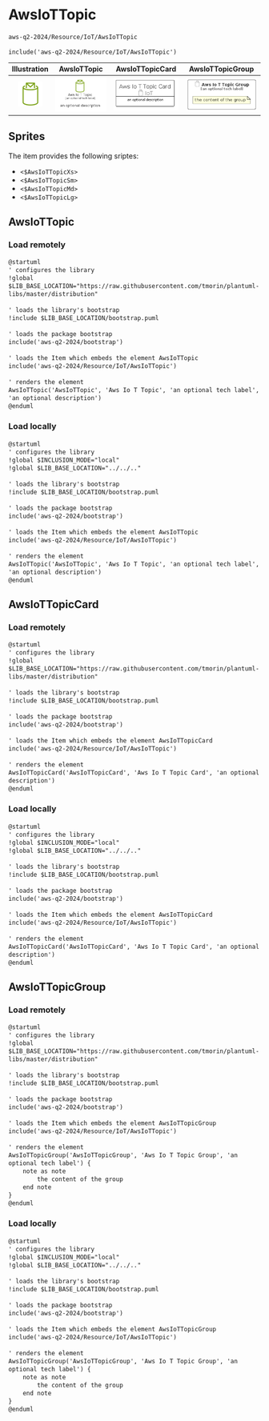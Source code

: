 # AwsIoTTopic


```text
aws-q2-2024/Resource/IoT/AwsIoTTopic
```

```text
include('aws-q2-2024/Resource/IoT/AwsIoTTopic')
```



| Illustration | AwsIoTTopic | AwsIoTTopicCard | AwsIoTTopicGroup |
| :---: | :---: | :---: | :---: |
| ![illustration for Illustration](../../../aws-q2-2024/Resource/IoT/AwsIoTTopic.png) | ![illustration for AwsIoTTopic](../../../aws-q2-2024/Resource/IoT/AwsIoTTopic.Local.png) | ![illustration for AwsIoTTopicCard](../../../aws-q2-2024/Resource/IoT/AwsIoTTopicCard.Local.png) | ![illustration for AwsIoTTopicGroup](../../../aws-q2-2024/Resource/IoT/AwsIoTTopicGroup.Local.png) |



## Sprites
The item provides the following sriptes:

- `<$AwsIoTTopicXs>`
- `<$AwsIoTTopicSm>`
- `<$AwsIoTTopicMd>`
- `<$AwsIoTTopicLg>`





## AwsIoTTopic

### Load remotely
```plantuml
@startuml
' configures the library
!global $LIB_BASE_LOCATION="https://raw.githubusercontent.com/tmorin/plantuml-libs/master/distribution"

' loads the library's bootstrap
!include $LIB_BASE_LOCATION/bootstrap.puml

' loads the package bootstrap
include('aws-q2-2024/bootstrap')

' loads the Item which embeds the element AwsIoTTopic
include('aws-q2-2024/Resource/IoT/AwsIoTTopic')

' renders the element
AwsIoTTopic('AwsIoTTopic', 'Aws Io T Topic', 'an optional tech label', 'an optional description')
@enduml
```

### Load locally
```plantuml
@startuml
' configures the library
!global $INCLUSION_MODE="local"
!global $LIB_BASE_LOCATION="../../.."

' loads the library's bootstrap
!include $LIB_BASE_LOCATION/bootstrap.puml

' loads the package bootstrap
include('aws-q2-2024/bootstrap')

' loads the Item which embeds the element AwsIoTTopic
include('aws-q2-2024/Resource/IoT/AwsIoTTopic')

' renders the element
AwsIoTTopic('AwsIoTTopic', 'Aws Io T Topic', 'an optional tech label', 'an optional description')
@enduml
```

## AwsIoTTopicCard

### Load remotely
```plantuml
@startuml
' configures the library
!global $LIB_BASE_LOCATION="https://raw.githubusercontent.com/tmorin/plantuml-libs/master/distribution"

' loads the library's bootstrap
!include $LIB_BASE_LOCATION/bootstrap.puml

' loads the package bootstrap
include('aws-q2-2024/bootstrap')

' loads the Item which embeds the element AwsIoTTopicCard
include('aws-q2-2024/Resource/IoT/AwsIoTTopic')

' renders the element
AwsIoTTopicCard('AwsIoTTopicCard', 'Aws Io T Topic Card', 'an optional description')
@enduml
```

### Load locally
```plantuml
@startuml
' configures the library
!global $INCLUSION_MODE="local"
!global $LIB_BASE_LOCATION="../../.."

' loads the library's bootstrap
!include $LIB_BASE_LOCATION/bootstrap.puml

' loads the package bootstrap
include('aws-q2-2024/bootstrap')

' loads the Item which embeds the element AwsIoTTopicCard
include('aws-q2-2024/Resource/IoT/AwsIoTTopic')

' renders the element
AwsIoTTopicCard('AwsIoTTopicCard', 'Aws Io T Topic Card', 'an optional description')
@enduml
```

## AwsIoTTopicGroup

### Load remotely
```plantuml
@startuml
' configures the library
!global $LIB_BASE_LOCATION="https://raw.githubusercontent.com/tmorin/plantuml-libs/master/distribution"

' loads the library's bootstrap
!include $LIB_BASE_LOCATION/bootstrap.puml

' loads the package bootstrap
include('aws-q2-2024/bootstrap')

' loads the Item which embeds the element AwsIoTTopicGroup
include('aws-q2-2024/Resource/IoT/AwsIoTTopic')

' renders the element
AwsIoTTopicGroup('AwsIoTTopicGroup', 'Aws Io T Topic Group', 'an optional tech label') {
    note as note
        the content of the group
    end note
}
@enduml
```

### Load locally
```plantuml
@startuml
' configures the library
!global $INCLUSION_MODE="local"
!global $LIB_BASE_LOCATION="../../.."

' loads the library's bootstrap
!include $LIB_BASE_LOCATION/bootstrap.puml

' loads the package bootstrap
include('aws-q2-2024/bootstrap')

' loads the Item which embeds the element AwsIoTTopicGroup
include('aws-q2-2024/Resource/IoT/AwsIoTTopic')

' renders the element
AwsIoTTopicGroup('AwsIoTTopicGroup', 'Aws Io T Topic Group', 'an optional tech label') {
    note as note
        the content of the group
    end note
}
@enduml
```

